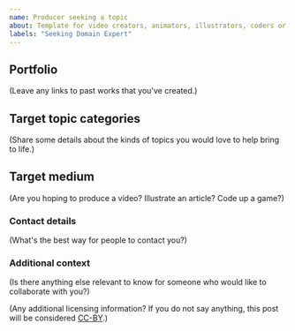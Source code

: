 ```yaml
---
name: Producer seeking a topic
about: Template for video creators, animators, illustrators, coders or anyone else looking to partner with a domain expert to produce a great piece of online math exposition.
labels: "Seeking Domain Expert"
---
```


<!--
Replace everything below in parentheses with the details of your proposed project.
This is just a template, feel free to change it as you see fit.
If you would like to contact us, we are also available on Discord at https://discord.gg/dsp3zgB4qQ
-->

## Portfolio

(Leave any links to past works that you've created.)

## Target topic categories

(Share some details about the kinds of topics you would love to help bring to life.)

## Target medium

(Are you hoping to produce a video? Illustrate an article? Code up a game?)

### Contact details

(What's the best way for people to contact you?)

### Additional context

(Is there anything else relevant to know for someone who would like to collaborate with you?)

(Any additional licensing information? If you do not say anything, this post will be considered [CC-BY](https://creativecommons.org/licenses/by/2.0/).)

